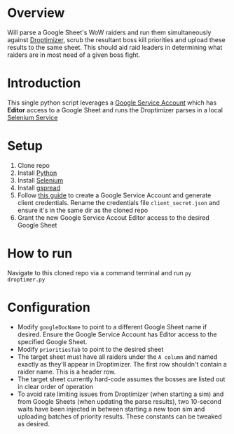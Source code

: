 # Overview
Will parse a Google Sheet's WoW raiders and run them simultaneously against [Droptimizer](https://www.raidbots.com/simbot/droptimizer), scrub the resultant boss kill priorities
and upload these results to the same sheet. This should aid raid leaders in determining what raiders are in most need of a given boss fight.

# Introduction
This single python script leverages a [Google Service Account](https://cloud.google.com/iam/docs/service-accounts) which has **Editor** access to a Google Sheet and runs the 
Droptimizer parses in a local [Selenium Service](https://selenium-python.readthedocs.io/)

# Setup
1. Clone repo
2. Install [Python](https://www.python.org/downloads/)
3. Install [Selenium](https://selenium-python.readthedocs.io/installation.html)
4. Install [gspread](https://gspread.readthedocs.io/en/latest/)
5. Follow [this guide](https://www.twilio.com/blog/2017/02/an-easy-way-to-read-and-write-to-a-google-spreadsheet-in-python.html) to create a Google Service Account and 
generate client credentials. Rename the credentials file `client_secret.json` and ensure it's in the same dir as the cloned repo
6. Grant the new Google Service Accout Editor access to the desired Google Sheet

# How to run
Navigate to this cloned repo via a command terminal and run `py droptimer.py`

# Configuration
* Modify `googleDocName` to point to a different Google Sheet name if desired. Ensure the Google Service Account has Editor access to the specified Google Sheet.
* Modify `prioritiesTab` to point to the desired sheet
* The target sheet must have all raiders under the `A column` and named exactly as they'll appear in Droptimizer. The first row shouldn't contain a raider name. This is a header row.
* The target sheet currently hard-code assumes the bosses are listed out in clear order of operation
* To avoid rate limiting issues from Droptimizer (when starting a sim) and from Google Sheets (when updating the parse results), two 10-second waits have been injected 
in between starting a new toon sim and uploading batches of priority results. These constants can be tweaked as desired.
